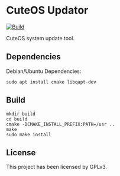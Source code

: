 # CuteOS Updator

[![Build](https://github.com/Cute-OS/updator/actions/workflows/build.yml/badge.svg)](https://github.com/Cute-OS/updator/actions/workflows/build.yml)

CuteOS system update tool.

## Dependencies

Debian/Ubuntu Dependencies:
```shell
sudo apt install cmake libqapt-dev
```

## Build

```shell
mkdir build
cd build
cmake -DCMAKE_INSTALL_PREFIX:PATH=/usr ..
make
sudo make install
```

## License

This project has been licensed by GPLv3.
